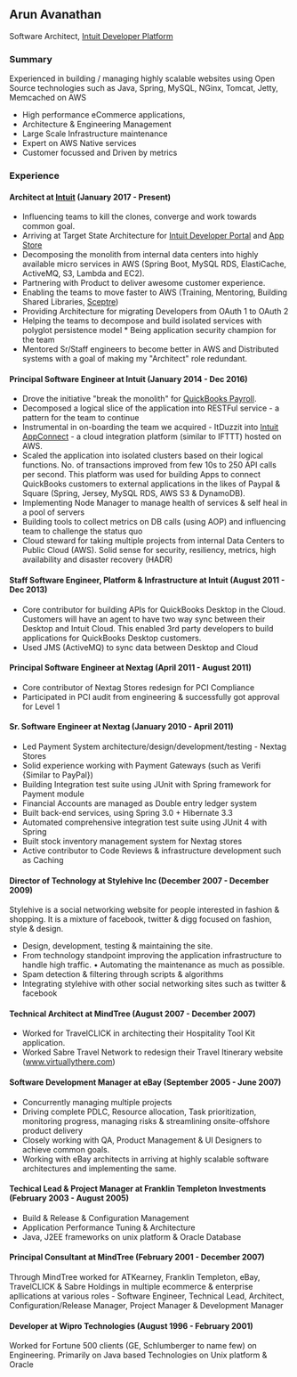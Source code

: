 ## Arun Avanathan
Software Architect, [Intuit Developer Platform](https://developer.intuit.com)

### Summary
Experienced in building / managing highly scalable websites using Open Source technologies such as Java, Spring, MySQL, NGinx, Tomcat, Jetty, Memcached on AWS

* High performance eCommerce applications, 
* Architecture & Engineering Management
* Large Scale Infrastructure maintenance
* Expert on AWS Native services
* Customer focussed and Driven by metrics

### Experience
#### Architect at [Intuit](https://www.intuit.com) (January 2017 - Present)
* Influencing teams to kill the clones, converge and work towards common goal.
* Arriving at Target State Architecture for [Intuit Developer Portal](https://developer.intuit.com) and [App Store](https://apps.intuit.com)
* Decomposing the monolith from internal data centers into highly available micro services in AWS (Spring Boot, MySQL RDS, ElastiCache, ActiveMQ, S3, Lambda and EC2). 
* Partnering with Product to deliver awesome customer experience.
* Enabling the teams to move faster to AWS (Training, Mentoring, Building Shared Libraries, [Sceptre](https://github.com/cloudreach/sceptre))
* Providing Architecture for migrating Developers from OAuth 1 to OAuth 2
* Helping the teams to decompose and build isolated services with polyglot persistence model * Being application security champion for the team
* Mentored Sr/Staff engineers to become better in AWS and Distributed systems with a goal of making my "Architect" role redundant.

#### Principal Software Engineer at Intuit (January 2014 - Dec 2016)
* Drove the initiative "break the monolith" for [QuickBooks Payroll](https://payroll.intuit.com).
* Decomposed a logical slice of the application into RESTFul service - a pattern for the team to continue
* Instrumental in on-boarding the team we acquired - ItDuzzit into [Intuit AppConnect](https://appconnect.intuit.com) - a cloud integration platform (similar to IFTTT) hosted on AWS. 
* Scaled the application into isolated clusters based on their logical functions. No. of transactions improved from few 10s to 250 API calls per second. This platform was used for building Apps to connect QuickBooks customers to external applications in the likes of Paypal & Square (Spring, Jersey, MySQL RDS, AWS S3 & DynamoDB).
* Implementing Node Manager to manage health of services & self heal in a pool of servers
* Building tools to collect metrics on DB calls (using AOP) and influencing team to challenge the status quo
* Cloud steward for taking multiple projects from internal Data Centers to Public Cloud (AWS). Solid sense for security, resiliency, metrics, high availability and disaster recovery (HADR)

#### Staff Software Engineer, Platform & Infrastructure at Intuit (August 2011 - Dec 2013)
* Core contributor for building APIs for QuickBooks Desktop in the Cloud. Customers will have an agent to have two way sync between their Desktop and Intuit Cloud. This enabled 3rd party developers to build applications for QuickBooks Desktop customers.
* Used JMS (ActiveMQ) to sync data between Desktop and Cloud

#### Principal Software Engineer at Nextag (April 2011 - August 2011)
* Core contributor of Nextag Stores redesign for PCI Compliance
* Participated in PCI audit from engineering & successfully got approval for Level 1

#### Sr. Software Engineer at Nextag (January 2010 - April 2011)
* Led Payment System architecture/design/development/testing - Nextag Stores
* Solid experience working with Payment Gateways (such as Verifi {Similar to PayPal}) 
* Building Integration test suite using JUnit with Spring framework for Payment module 
* Financial Accounts are managed as Double entry ledger system
* Built back-end services, using Spring 3.0 + Hibernate 3.3
* Automated comprehensive integration test suite using JUnit 4 with Spring
* Built stock inventory management system for Nextag stores
* Active contributor to Code Reviews & infrastructure development such as Caching

#### Director of Technology at Stylehive Inc (December 2007 - December 2009)
Stylehive is a social networking website for people interested in fashion & shopping. It is a mixture of facebook, twitter & digg focused on fashion, style & design.

* Design, development, testing & maintaining the site.
* From technology standpoint improving the application infrastructure to handle high traffic. • Automating the maintenance as much as possible.
* Spam detection & filtering through scripts & algorithms
* Integrating stylehive with other social networking sites such as twitter & facebook

#### Technical Architect at MindTree (August 2007 - December 2007)
* Worked for TravelCLICK in architecting their Hospitality Tool Kit application.
* Worked Sabre Travel Network to redesign their Travel Itinerary website (www.virtuallythere.com)

#### Software Development Manager at eBay (September 2005 - June 2007)
* Concurrently managing multiple projects
* Driving complete PDLC, Resource allocation, Task prioritization, monitoring progress, managing risks & streamlining onsite-offshore product delivery
* Closely working with QA, Product Management &amp; UI Designers to achieve common goals. 
* Working with eBay architects in arriving at highly scalable software architectures and implementing the same.

#### Techical Lead & Project Manager at Franklin Templeton Investments (February 2003 - August 2005)
* Build & Release & Configuration Management
* Application Performance Tuning &amp; Architecture
* Java, J2EE frameworks on unix platform & Oracle Database

#### Principal Consultant at MindTree (February 2001 - December 2007)
Through MindTree worked for ATKearney, Franklin Templeton, eBay, TravelCLICK &amp; Sabre Holdings in multiple ecommerce &amp; enterprise apllications at various roles - Software Engineer, Technical Lead, Architect, Configuration/Release Manager, Project Manager &amp; Development Manager

#### Developer at Wipro Technologies (August 1996 - February 2001)
Worked for Fortune 500 clients (GE, Schlumberger to name few) on Engineering. Primarily on Java based Technologies on Unix platform & Oracle
